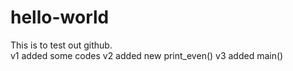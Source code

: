 # hello-world

This is to test out github.  
v1 added some codes
v2 added new print_even()
v3 added main()
